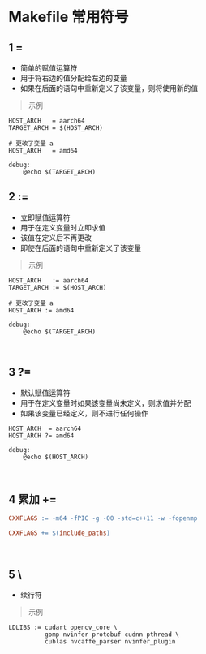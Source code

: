 
&emsp;
# Makefile 常用符号

## 1 =
- 简单的赋值运算符
- 用于将右边的值分配给左边的变量
- 如果在后面的语句中重新定义了该变量，则将使用新的值

>示例
```make
HOST_ARCH   = aarch64
TARGET_ARCH = $(HOST_ARCH)

# 更改了变量 a
HOST_ARCH   = amd64

debug:
	@echo $(TARGET_ARCH)
```

## 2 :=
- 立即赋值运算符
- 用于在定义变量时立即求值
- 该值在定义后不再更改
- 即使在后面的语句中重新定义了该变量

>示例
```make
HOST_ARCH   := aarch64
TARGET_ARCH := $(HOST_ARCH)

# 更改了变量 a
HOST_ARCH := amd64

debug:
	@echo $(TARGET_ARCH)
```


&emsp;
## 3 ?=
- 默认赋值运算符
- 用于在定义变量时如果该变量尚未定义，则求值并分配
- 如果该变量已经定义，则不进行任何操作
```make
HOST_ARCH  = aarch64
HOST_ARCH ?= amd64

debug:
    @echo $(HOST_ARCH)
```

&emsp;
## 4 累加 +=
```makefile
CXXFLAGS := -m64 -fPIC -g -O0 -std=c++11 -w -fopenmp

CXXFLAGS += $(include_paths)
```

&emsp;
## 5 \
- 续行符
>示例
```make
LDLIBS := cudart opencv_core \
          gomp nvinfer protobuf cudnn pthread \
          cublas nvcaffe_parser nvinfer_plugin 
```

